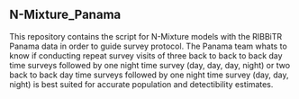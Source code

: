 ## N-Mixture_Panama
This repository contains the script for N-Mixture models with the RIBBiTR Panama data in order to guide survey protocol. The Panama team whats to know if conducting repeat survey visits of three back to back to back day time surveys followed by one night time survey (day, day, day, night) or two back to back day time surveys followed by one night time survey (day, day, night) is best suited for accurate population and detectibility estimates. 
